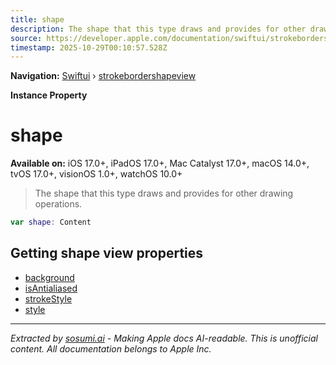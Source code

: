 ```yaml
---
title: shape
description: The shape that this type draws and provides for other drawing operations.
source: https://developer.apple.com/documentation/swiftui/strokebordershapeview/shape
timestamp: 2025-10-29T00:10:57.528Z
---
```


**Navigation:** [Swiftui](/documentation/swiftui) › [strokebordershapeview](/documentation/swiftui/strokebordershapeview)

**Instance Property**

# shape

**Available on:** iOS 17.0+, iPadOS 17.0+, Mac Catalyst 17.0+, macOS 14.0+, tvOS 17.0+, visionOS 1.0+, watchOS 10.0+

> The shape that this type draws and provides for other drawing operations.

```swift
var shape: Content
```

## Getting shape view properties

- [background](/documentation/swiftui/strokebordershapeview/background)
- [isAntialiased](/documentation/swiftui/strokebordershapeview/isantialiased)
- [strokeStyle](/documentation/swiftui/strokebordershapeview/strokestyle)
- [style](/documentation/swiftui/strokebordershapeview/style)

---

*Extracted by [sosumi.ai](https://sosumi.ai) - Making Apple docs AI-readable.*
*This is unofficial content. All documentation belongs to Apple Inc.*
